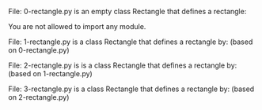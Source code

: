 File: 0-rectangle.py is an empty class Rectangle that defines a rectangle:

You are not allowed to import any module. 

File: 1-rectangle.py is a class Rectangle that defines a rectangle by: (based on 0-rectangle.py)

File: 2-rectangle.py is is a class Rectangle that defines a rectangle by: (based on 1-rectangle.py)

File: 3-rectangle.py is a class Rectangle that defines a rectangle by: (based on 2-rectangle.py)


